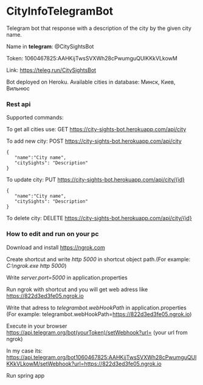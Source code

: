 # CityInfoTelegramBot

Telegram bot that response with a description of the city by the given city name. 

Name in **telegram**: @CitySightsBot

Token: 1060467825:AAHKijTwsSVXWh28cPwumguQUlKKkVLkowM

Link: https://teleg.run/CitySightsBot
 
 Bot deployed on Heroku. Available cities in database: Минск, Киев, Вильнюс 
 
 
 ### Rest api
 
 Supported commands:
 
 To get all cities use: GET https://city-sights-bot.herokuapp.com/api/city
 
 To add new city: POST https://city-sights-bot.herokuapp.com/api/city 
 ```
 {
	"name":"City name",
	"citySights": "Description"
}
 ```
 
 To update city: PUT https://city-sights-bot.herokuapp.com/api/city/{id}
 ```
 {
	"name":"City name",
	"citySights": "Description"
}
 ```
 To delete city: DELETE https://city-sights-bot.herokuapp.com/api/city/{id}
 
 ### How to edit and run on your pc
 
 Download and install https://ngrok.com
 
 Create shortcut and write *http 5000* in shortcut object path.(For example: *C:\ngrok.exe http 5000*) 
 
 Write *server.port=5000* in application.properties
 
 Run ngrok with shortcut and you will get web adress like https://822d3ed3fe05.ngrok.io
 
 Write that adress to *telegrambot.webHookPath* in application.properties (For example: telegrambot.webHookPath=https://822d3ed3fe05.ngrok.io)
 
 Execute in your browser https://api.telegram.org/bot(yourToken)/setWebhook?url= (your url from ngrok)
 
 In my case its:
 https://api.telegram.org/bot1060467825:AAHKijTwsSVXWh28cPwumguQUlKKkVLkowM/setWebhook?url=https://822d3ed3fe05.ngrok.io
 
 Run spring app
 
 
